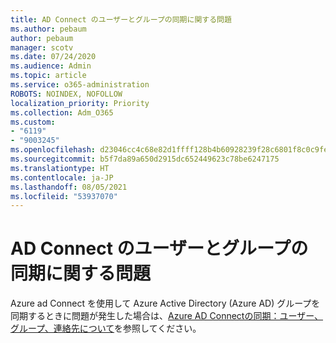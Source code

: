 ```yaml
---
title: AD Connect のユーザーとグループの同期に関する問題
ms.author: pebaum
author: pebaum
manager: scotv
ms.date: 07/24/2020
ms.audience: Admin
ms.topic: article
ms.service: o365-administration
ROBOTS: NOINDEX, NOFOLLOW
localization_priority: Priority
ms.collection: Adm_O365
ms.custom:
- "6119"
- "9003245"
ms.openlocfilehash: d23046cc4c68e82d1ffff128b4b60928239f28c6801f8c0c9fe01f0db063b0e1
ms.sourcegitcommit: b5f7da89a650d2915dc652449623c78be6247175
ms.translationtype: HT
ms.contentlocale: ja-JP
ms.lasthandoff: 08/05/2021
ms.locfileid: "53937070"
---
```

# <a name="ad-connect-users-and-group-sync-issues"></a>AD Connect のユーザーとグループの同期に関する問題

Azure ad Connect を使用して Azure Active Directory (Azure AD) グループを同期するときに問題が発生した場合は、[Azure AD Connectの同期：ユーザー、グループ、連絡先について](https://docs.microsoft.com/azure/active-directory/hybrid/concept-azure-ad-connect-sync-user-and-contacts)を参照してください。